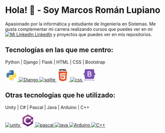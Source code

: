 <h1> Hola! 👋 - Soy Marcos Román Lupiano <br> </h1> 

Apasionado por la informática y estudiante de Ingeniería en Sistemas. Me gusta complementar mi carrera realizando cursos que puedes ver en mi <a href="https://www.linkedin.com/in/marcos-roman-lupiano/" target="_blank" rel="noreferrer"> <img src="https://cdn-icons-png.flaticon.com/512/174/174857.png" alt="Mi LinkedIn" width="16"/> LinkedIn</a>  y proyectos que puedes ver en mis repositorios.

## Tecnologías en las que me centro:
Python | Django | Flask | HTML | CSS | Bootstrap

<a href="https://www.python.org" target="_blank" rel="noreferrer"> <img src="https://raw.githubusercontent.com/devicons/devicon/master/icons/python/python-original.svg" alt="python" width="40" height="40"/> </a>
<a href="https://www.djangoproject.com/" target="_blank" rel="noreferrer"> <img src="https://1000marcas.net/wp-content/uploads/2021/06/Django-Logo.png" alt="Django" height="40"/> </a>
<a href="https://flask.palletsprojects.com/en/2.1.x/" target="_blank" rel="noreferrer"> <img src="https://encrypted-tbn0.gstatic.com/images?q=tbn:ANd9GcSZSpvSw_GYFMCxg8stQY6y4ZUMut4liIVYlg&amp;usqp=CAU" alt="sqlite" height="40">
<a href="https://html.spec.whatwg.org/" target="_blank" rel="noreferrer"> <img src="https://raw.githubusercontent.com/devicons/devicon/master/icons/html5/html5-original-wordmark.svg" alt="html5" width="40" height="40"/> </a> 
<a href="https://www.w3.org/Style/CSS/Overview.en.html" target="_blank" rel="noreferrer"> <img src="https://upload.wikimedia.org/wikipedia/commons/d/d5/CSS3_logo_and_wordmark.svg" alt="css" width="40" height="40"/> </a> 
<a href="https://getbootstrap.com" target="_blank" rel="noreferrer"> <img src="https://raw.githubusercontent.com/devicons/devicon/master/icons/bootstrap/bootstrap-plain-wordmark.svg" alt="bootstrap" width="40" height="40"/> </a>

## Otras tecnologías que he utilizado:
Unity | C# | Pascal | Java | Arduino | C++

<a href="https://unity.com/" target="_blank" rel="noreferrer"> <img src="https://cdn4.iconfinder.com/data/icons/various-icons-2/476/Unity.png" alt="unity" width="40" height="40"/> </a>
<a href="https://docs.microsoft.com/en-us/dotnet/csharp/" target="_blank" rel="noreferrer"> <img src="https://raw.githubusercontent.com/devicons/devicon/master/icons/csharp/csharp-original.svg" alt="csharp" width="40" height="40"/> </a>
<a href="https://en.wikipedia.org/wiki/Pascal_(programming_language)" target="_blank" rel="noreferrer"> <img src="https://is4-ssl.mzstatic.com/image/thumb/Purple113/v4/d7/24/08/d7240855-0e51-7f7e-6c2d-3bafdea5a05f/source/512x512bb.jpg" alt="pascal" width="40" height="40"/> </a>
<a href="https://www.java.com/" target="_blank" rel="noreferrer"> <img src="https://cdn-icons-png.flaticon.com/512/226/226777.png" alt="java" width="40" height="40"/> </a>
<a href="https://www.arduino.cc/" target="_blank" rel="noreferrer"> <img src="https://upload.wikimedia.org/wikipedia/commons/thumb/8/87/Arduino_Logo.svg/1280px-Arduino_Logo.svg.png" alt="Arduino" height="40"/> </a>
<a href="https://es.wikipedia.org/wiki/C%2B%2B" target="_blank" rel="noreferrer"> <img src="https://cdn-icons-png.flaticon.com/512/6132/6132222.png" alt="C++" width="40" height="40"/> </a>

